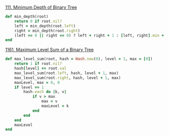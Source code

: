 [111. Minimum Depth of Binary Tree](https://leetcode.com/problems/minimum-depth-of-binary-tree/)
```ruby
def min_depth(root)
    return 0 if root.nil?
    left = min_depth(root.left)
    right = min_depth(root.right)
    (left == 0 || right == 0) ? left + right + 1 : [left, right].min + 1
end
```

[1161. Maximum Level Sum of a Binary Tree](https://leetcode.com/problems/maximum-level-sum-of-a-binary-tree/)
```ruby
def max_level_sum(root, hash = Hash.new(0), level = 1, max = [0])
    return 1 if root.nil?
    hash[level] += root.val
    max_level_sum(root.left, hash, level + 1, max)
    max_level_sum(root.right, hash, level + 1, max)
    maxLevel, max = 0, 0
    if level == 1
        hash.each do |k, v|
            if v > max
                max = v
                maxLevel = k
            end
        end
    end
    maxLevel
end
```